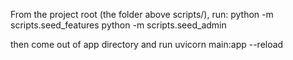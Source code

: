 From the project root (the folder above scripts/), run:
python -m scripts.seed_features
python -m scripts.seed_admin


then come out of app directory and run
uvicorn main:app --reload